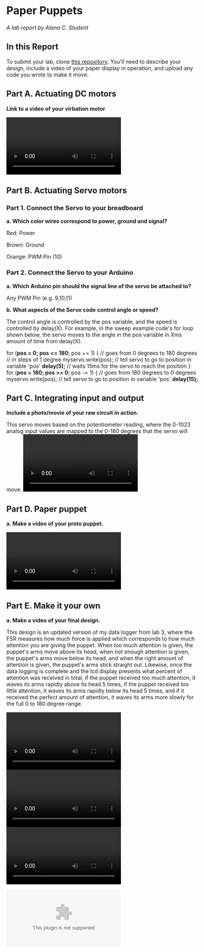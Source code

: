# Paper Puppets

*A lab report by Alana C. Student*

## In this Report

To submit your lab, clone [this repository](https://github.com/FAR-Lab/IDD-Fa18-Lab4). You'll need to describe your design, include a video of your paper display in operation, and upload any code you wrote to make it move.

## Part A. Actuating DC motors

**Link to a video of your virbation motor**

![vibrating_motor](https://github.com/AlanaCrognale/IDD-Fa19-Lab4/blob/master/vibrating_motor.mov)

## Part B. Actuating Servo motors

### Part 1. Connect the Servo to your breadboard

**a. Which color wires correspond to power, ground and signal?**

Red: Power

Brown: Ground

Orange: PWM Pin (10)

### Part 2. Connect the Servo to your Arduino

**a. Which Arduino pin should the signal line of the servo be attached to?**

Any PWM Pin (e.g. 9,10,11)

**b. What aspects of the Servo code control angle or speed?**

The control angle is controlled by the pos variable, and the speed is controlled by delay(X). For example, in the sweep example code's for loop shown below, the servo moves to the angle in the pos variable in Xms amount of time from delay(X).

  for (**pos = 0; pos <= 180**; pos += 1) { // goes from 0 degrees to 180 degrees
    // in steps of 1 degree
    myservo.write(pos);              // tell servo to go to position in variable 'pos'
    **delay(5);**                       // waits 15ms for the servo to reach the position
  }
  for (**pos = 180; pos >= 0**; pos -= 1) { // goes from 180 degrees to 0 degrees
    myservo.write(pos);              // tell servo to go to position in variable 'pos'
    **delay(15);**
    
## Part C. Integrating input and output

**Include a photo/movie of your raw circuit in action.**

This servo moves based on the potentiometer reading, where the 0-1023 analog input values are mapped to the 0-180 degrees that the servo will move.
![servo](https://github.com/AlanaCrognale/IDD-Fa19-Lab4/blob/master/Servo.mov)

## Part D. Paper puppet

**a. Make a video of your proto puppet.**

![proto_puppet](https://github.com/AlanaCrognale/IDD-Fa19-Lab4/blob/master/proto_puppet.mov)

## Part E. Make it your own

**a. Make a video of your final design.**

This design is an updated version of my data logger from lab 3, where the FSR measures how much force is applied which corresponds to how much attention you are giving the puppet.  When too much attention is given, the puppet's arms move above its head, when not enough attention is given, the puppet's arms move below its head, and when the right amount of attention is given, the puppet's arms stick straight out.  Likewise, once the data logging is complete and the lcd display presents what percent of attention was received in total, if the puppet received too much attention, it waves its arms rapidly above its head 5 times, if the puppet received too little attention, it waves its arms rapidly below its head 5 times, and if it received the perfect amount of attention, it waves its arms more slowly for the full 0 to 180 degree range.

![too_much](https://github.com/AlanaCrognale/IDD-Fa19-Lab4/blob/master/too_much.mov)
![perfect](https://github.com/AlanaCrognale/IDD-Fa19-Lab4/blob/master/perfect.mov)
![not_enough](https://github.com/AlanaCrognale/IDD-Fa19-Lab4/blob/master/not_enough.mov)

![code](https://github.com/AlanaCrognale/IDD-Fa19-Lab4/blob/master/DataLoggerv2.zip)

 
